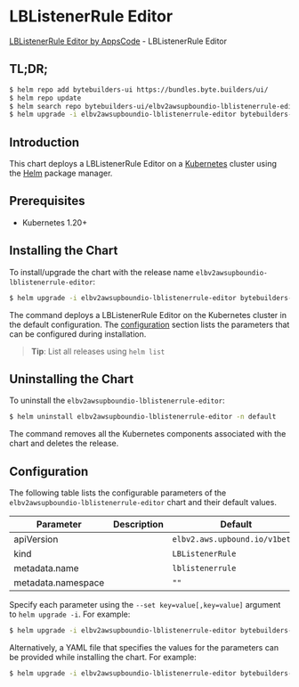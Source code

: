 # LBListenerRule Editor

[LBListenerRule Editor by AppsCode](https://byte.builders) - LBListenerRule Editor

## TL;DR;

```bash
$ helm repo add bytebuilders-ui https://bundles.byte.builders/ui/
$ helm repo update
$ helm search repo bytebuilders-ui/elbv2awsupboundio-lblistenerrule-editor --version=v0.4.18
$ helm upgrade -i elbv2awsupboundio-lblistenerrule-editor bytebuilders-ui/elbv2awsupboundio-lblistenerrule-editor -n default --create-namespace --version=v0.4.18
```

## Introduction

This chart deploys a LBListenerRule Editor on a [Kubernetes](http://kubernetes.io) cluster using the [Helm](https://helm.sh) package manager.

## Prerequisites

- Kubernetes 1.20+

## Installing the Chart

To install/upgrade the chart with the release name `elbv2awsupboundio-lblistenerrule-editor`:

```bash
$ helm upgrade -i elbv2awsupboundio-lblistenerrule-editor bytebuilders-ui/elbv2awsupboundio-lblistenerrule-editor -n default --create-namespace --version=v0.4.18
```

The command deploys a LBListenerRule Editor on the Kubernetes cluster in the default configuration. The [configuration](#configuration) section lists the parameters that can be configured during installation.

> **Tip**: List all releases using `helm list`

## Uninstalling the Chart

To uninstall the `elbv2awsupboundio-lblistenerrule-editor`:

```bash
$ helm uninstall elbv2awsupboundio-lblistenerrule-editor -n default
```

The command removes all the Kubernetes components associated with the chart and deletes the release.

## Configuration

The following table lists the configurable parameters of the `elbv2awsupboundio-lblistenerrule-editor` chart and their default values.

|     Parameter      | Description |                  Default                  |
|--------------------|-------------|-------------------------------------------|
| apiVersion         |             | <code>elbv2.aws.upbound.io/v1beta1</code> |
| kind               |             | <code>LBListenerRule</code>               |
| metadata.name      |             | <code>lblistenerrule</code>               |
| metadata.namespace |             | <code>""</code>                           |


Specify each parameter using the `--set key=value[,key=value]` argument to `helm upgrade -i`. For example:

```bash
$ helm upgrade -i elbv2awsupboundio-lblistenerrule-editor bytebuilders-ui/elbv2awsupboundio-lblistenerrule-editor -n default --create-namespace --version=v0.4.18 --set apiVersion=elbv2.aws.upbound.io/v1beta1
```

Alternatively, a YAML file that specifies the values for the parameters can be provided while
installing the chart. For example:

```bash
$ helm upgrade -i elbv2awsupboundio-lblistenerrule-editor bytebuilders-ui/elbv2awsupboundio-lblistenerrule-editor -n default --create-namespace --version=v0.4.18 --values values.yaml
```
